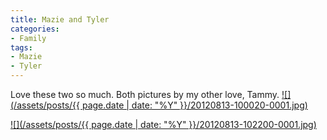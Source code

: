 ```yaml
---
title: Mazie and Tyler
categories:
- Family
tags:
- Mazie
- Tyler
---
```


Love these two so much. Both pictures by my other love, Tammy.
[![](/assets/posts/{{ page.date | date: "%Y" }}/20120813-100020-0001.jpg)](http://thingelstad.com/s/mazie-and-tyler-2/20120813-100020-0001/img)

[![](/assets/posts/{{ page.date | date: "%Y" }}/20120813-102200-0001.jpg)](http://thingelstad.com/s/mazie-and-tyler-2/20120813-102200-0001/img)
